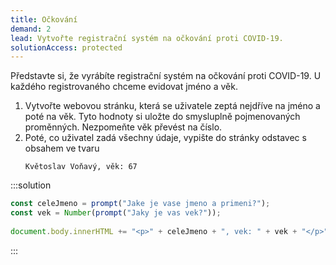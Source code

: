 ```yaml
---
title: Očkování
demand: 2
lead: Vytvořte registrační systém na očkování proti COVID-19.
solutionAccess: protected
---
```


Představte si, že vyrábíte registrační systém na očkování proti COVID-19. U každého registrovaného chceme evidovat jméno a věk.

1. Vytvořte webovou stránku, která se uživatele zeptá nejdříve na jméno a poté na věk. Tyto hodnoty si uložte do smysluplně pojmenovaných proměnných. Nezpomeňte věk převést na číslo.
1. Poté, co uživatel zadá všechny údaje, vypište do stránky odstavec s obsahem ve tvaru
   ```
   Květoslav Voňavý, věk: 67
   ```

:::solution

```js
const celeJmeno = prompt("Jake je vase jmeno a primeni?");
const vek = Number(prompt("Jaky je vas vek?"));
​
document.body.innerHTML += "<p>" + celeJmeno + ", vek: " + vek + "</p>";
```

:::
